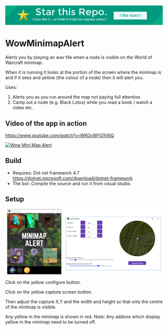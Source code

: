 <p align="center">
  <img src="https://raw.githubusercontent.com/julianperrott/WowMinimapAlert/master/Images/starme.png" alt="Star this Repo"/>
</p>


# WowMinimapAlert
Alerts you by playing an wav file when a node is visible on the World of Warcraft minimap.

When it is running it looks at the portion of the screen where the minimap is and if it sees and yellow (the colour of a node) then it will alert you.

Uses:

1. Alerts you as you run around the map not paying full attention.
2. Camp out a node (e.g. Black Lotus) while you read a book / watch a video etc.

## Video of the app in action

https://www.youtube.com/watch?v=WKOcWFG1hNQ

[![Wow Mini Map Alert](https://img.youtube.com/vi/WKOcWFG1hNQ/0.jpg)](https://www.youtube.com/watch?v=WKOcWFG1hNQ)

## Build

* Requires: Dot net framework 4.7
https://dotnet.microsoft.com/download/dotnet-framework
* The bot: Compile the source and run it from visual studio.

## Setup

<p align="center">
  <img src="https://raw.githubusercontent.com/julianperrott/WowMinimapAlert/master/Images/Setup.png" alt="Setup"/>
</p>

Click on the yellow configure button.

Click on the yellow capture screen button.

Then adjust the capture X,Y and the width and height so that only the centre of the minimap is visible.

Any yellow in the minimap is shown in red. Note: Any addons which display yellow in the minimap need to be turned off.

